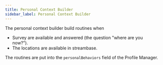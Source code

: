 ```yaml
---
title: Personal Context Builder
sidebar_label: Personal Context Builder
---
```


The personal context builder build routines when

  - Survey are available and answered (the question "where are you now?").
  - The locations are available in streambase.

The routines are put into the `personalBehaviors` field of the Profile Manager.